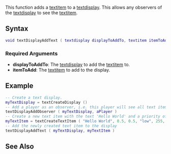 This function adds a [textitem](/docs/textitem.md "wikilink") to a [textdisplay](/textdisplay.md "wikilink"). This allows any observers of the [textdisplay](/textdisplay.md "wikilink") to see the [textitem](/textitem.md "wikilink").

Syntax
------

``` lua
void textDisplayAddText ( textdisplay displayToAddTo, textitem itemToAdd )
```

### Required Arguments

-   **displayToAddTo**: The [textdisplay](/docs/textdisplay.md "wikilink") to add the [textitem](/textitem.md "wikilink") to.
-   **itemToAdd**: The [textitem](/docs/textitem.md "wikilink") to add to the display.

Example
-------

``` lua
-- Create a text display.
myTextDisplay = textCreateDisplay ()
-- Add a player as an observer, i.e. this player will see all text items that are on this display
textDisplayAddObserver ( myTextDisplay, aPlayer )
-- Create a new text item with the text 'Hello World' and a priority of 'low' and colored red.
myTextItem = textCreateTextItem ( "Hello World", 0.5, 0.5, "low", 255, 0, 0, 0, 1.0 )
-- Add the newly created text item to the display
textDisplayAddText ( myTextDisplay, myTextItem )
```

See Also
--------

